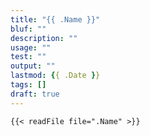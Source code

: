 ```yaml
---
title: "{{ .Name }}"
bluf: ""
description: ""
usage: ""
test: ""
output: ""
lastmod: {{ .Date }}
tags: []
draft: true
---
```


```[SYNTAX]
{{< readFile file=".Name" >}}
```
